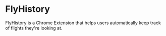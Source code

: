 # FlyHistory
FlyHistory is a Chrome Extension that helps users automatically keep track of flights they're looking at.
